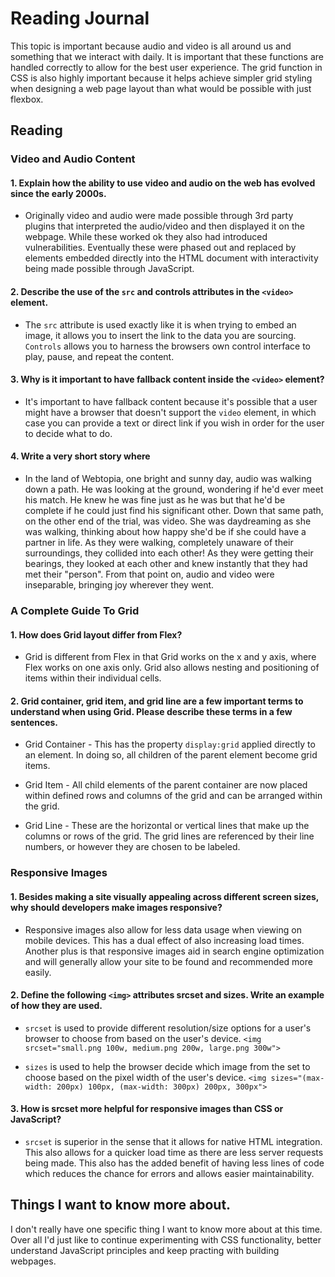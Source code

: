 # Reading Journal

This topic is important because audio and video is all around us and something that we interact with daily. It is important that these functions are handled correctly to allow for the best user experience. The grid function in CSS is also highly important because it helps achieve simpler grid styling when designing a web page layout than what would be possible with just flexbox.

## Reading

### Video and Audio Content

#### 1. Explain how the ability to use video and audio on the web has evolved since the early 2000s.

- Originally video and audio were made possible through 3rd party plugins that interpreted the audio/video and then displayed it on the webpage. While these worked ok they also had introduced vulnerabilities. Eventually these were phased out and replaced by elements embedded directly into the HTML document with interactivity being made possible through JavaScript.

#### 2. Describe the use of the `src` and controls attributes in the `<video>` element.

- The `src` attribute is used exactly like it is when trying to embed an image, it allows you to insert the link to the data you are sourcing. `Controls` allows you to harness the browsers own control interface to play, pause, and repeat the content.

#### 3. Why is it important to have fallback content inside the `<video>` element?

- It's important to have fallback content because it's possible that a user might have a browser that doesn't support the `video` element, in which case you can provide a text or direct link if you wish in order for the user to decide what to do.

#### 4. Write a very short story where <audio> and <video> are characters.

- In the land of Webtopia, one bright and sunny day, audio was walking down a path. He was looking at the ground, wondering if he'd ever meet his match. He knew he was fine just as he was but that he'd be complete if he could just find his significant other. Down that same path, on the other end of the trial, was video. She was daydreaming as she was walking, thinking about how happy she'd be if she could have a partner in life. As they were walking, completely unaware of their surroundings, they collided into each other! As they were getting their bearings, they looked at each other and knew instantly that they had met their "person". From that point on, audio and video were inseparable, bringing joy wherever they went.

### A Complete Guide To Grid

#### 1. How does Grid layout differ from Flex?

- Grid is different from Flex in that Grid works on the x and y axis, where Flex works on one axis only. Grid also allows nesting and positioning of items within their individual cells.

#### 2. Grid container, grid item, and grid line are a few important terms to understand when using Grid. Please describe these terms in a few sentences.

- Grid Container - This has the property `display:grid` applied directly to an element. In doing so, all children of the parent element become grid items.

- Grid Item - All child elements of the parent container are now placed within defined rows and columns of the grid and can be arranged within the grid.

- Grid Line - These are the horizontal or vertical lines that make up the columns or rows of the grid. The grid lines are referenced by their line numbers, or however they are chosen to be labeled.

### Responsive Images

#### 1. Besides making a site visually appealing across different screen sizes, why should developers make images responsive?

- Responsive images also allow for less data usage when viewing on mobile devices. This has a dual effect of also increasing load times. Another plus is that responsive images aid in search engine optimization and will generally allow your site to be found and recommended more easily.

#### 2. Define the following `<img>` attributes srcset and sizes. Write an example of how they are used.

- `srcset` is used to provide different resolution/size options for a user's browser to choose from based on the user's device. `<img srcset="small.png 100w, medium.png 200w, large.png 300w">`

- `sizes` is used to help the browser decide which image from the set to choose based on the pixel width of the user's device. `<img sizes="(max-width: 200px) 100px, (max-width: 300px) 200px, 300px">`

#### 3. How is srcset more helpful for responsive images than CSS or JavaScript?

- `srcset` is superior in the sense that it allows for native HTML integration. This also allows for a quicker load time as there are less server requests being made. This also has the added benefit of having less lines of code which reduces the chance for errors and allows easier maintainability.

## Things I want to know more about.

I don't really have one specific thing I want to know more about at this time. Over all I'd just like to continue experimenting with CSS functionality, better understand JavaScript principles and keep practing with building webpages.